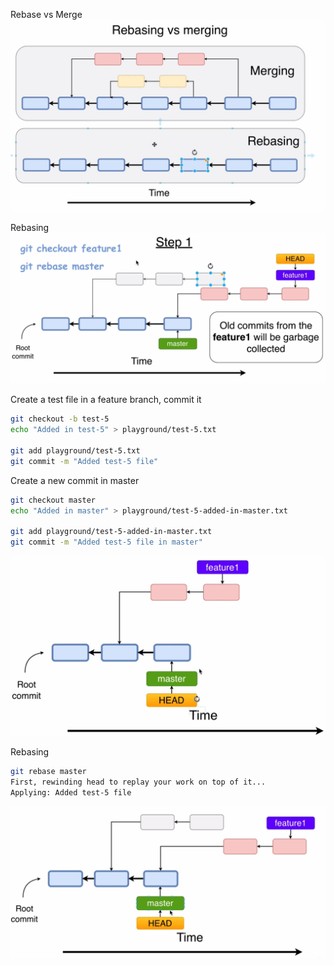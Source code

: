 Rebase vs Merge
<img src="https://raw.githubusercontent.com/i-den/git/master/pictures/REBASE-VS-MERGE.PNG">

Rebasing
<img src="https://raw.githubusercontent.com/i-den/git/master/pictures/REBASE-1.PNG">

Create a test file in a feature branch, commit it
```bash
git checkout -b test-5
echo "Added in test-5" > playground/test-5.txt

git add playground/test-5.txt
git commit -m "Added test-5 file"
```

Create a new commit in master
```bash
git checkout master
echo "Added in master" > playground/test-5-added-in-master.txt

git add playground/test-5-added-in-master.txt
git commit -m "Added test-5 file in master"
```

<img src="https://raw.githubusercontent.com/i-den/git/master/pictures/REBASE-2.PNG">


Rebasing
```bash
git rebase master
First, rewinding head to replay your work on top of it...
Applying: Added test-5 file
```

<img src="https://raw.githubusercontent.com/i-den/git/master/pictures/REBASE-3.PNG">


